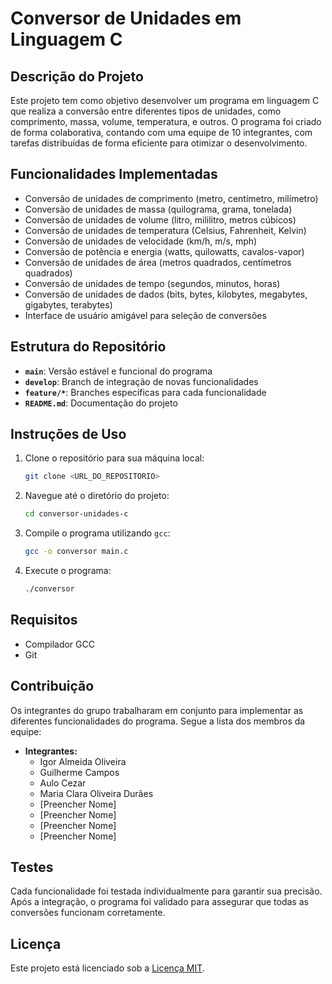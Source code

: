 # Conversor de Unidades em Linguagem C

## Descrição do Projeto

Este projeto tem como objetivo desenvolver um programa em linguagem C que realiza a conversão entre diferentes tipos de unidades, como comprimento, massa, volume, temperatura, e outros. O programa foi criado de forma colaborativa, contando com uma equipe de 10 integrantes, com tarefas distribuídas de forma eficiente para otimizar o desenvolvimento.

## Funcionalidades Implementadas

- Conversão de unidades de comprimento (metro, centímetro, milímetro)
- Conversão de unidades de massa (quilograma, grama, tonelada)
- Conversão de unidades de volume (litro, mililitro, metros cúbicos)
- Conversão de unidades de temperatura (Celsius, Fahrenheit, Kelvin)
- Conversão de unidades de velocidade (km/h, m/s, mph)
- Conversão de potência e energia (watts, quilowatts, cavalos-vapor)
- Conversão de unidades de área (metros quadrados, centímetros quadrados)
- Conversão de unidades de tempo (segundos, minutos, horas)
- Conversão de unidades de dados (bits, bytes, kilobytes, megabytes, gigabytes, terabytes)
- Interface de usuário amigável para seleção de conversões

## Estrutura do Repositório

- **`main`**: Versão estável e funcional do programa
- **`develop`**: Branch de integração de novas funcionalidades
- **`feature/*`**: Branches específicas para cada funcionalidade
- **`README.md`**: Documentação do projeto

## Instruções de Uso

1. Clone o repositório para sua máquina local:
   ```bash
   git clone <URL_DO_REPOSITORIO>
   ```
2. Navegue até o diretório do projeto:
   ```bash
   cd conversor-unidades-c
   ```
3. Compile o programa utilizando `gcc`:
   ```bash
   gcc -o conversor main.c
   ```
4. Execute o programa:
   ```bash
   ./conversor
   ```

## Requisitos

- Compilador GCC
- Git

## Contribuição

Os integrantes do grupo trabalharam em conjunto para implementar as diferentes funcionalidades do programa. Segue a lista dos membros da equipe:

- **Integrantes:**
  - Igor Almeida Oliveira
  - Guilherme Campos
  - Aulo Cezar
  - Maria Clara Oliveira Durães
  - [Preencher Nome]
  - [Preencher Nome]
  - [Preencher Nome]
  - [Preencher Nome]

## Testes

Cada funcionalidade foi testada individualmente para garantir sua precisão. Após a integração, o programa foi validado para assegurar que todas as conversões funcionam corretamente.

## Licença

Este projeto está licenciado sob a [Licença MIT](LICENSE).
